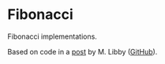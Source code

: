 # Fibonacci

Fibonacci implementations.

Based on code in a [post](https://hachyderm.io/@mlibby/109548310574605544)
by M. Libby ([GitHub](https://github.com/mlibby)).

